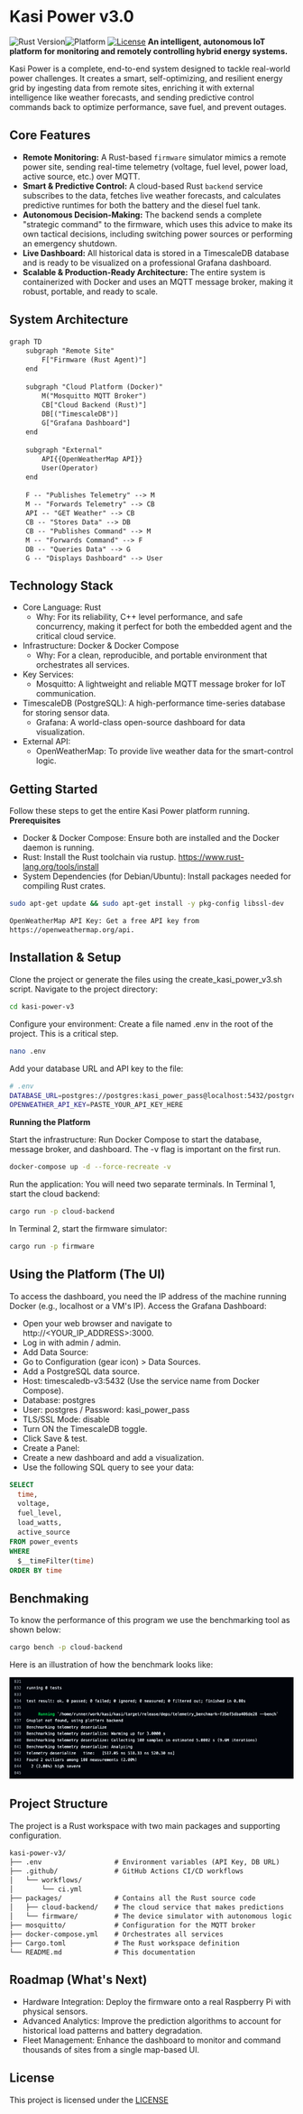 # Kasi Power v3.0

![Rust Version](https://img.shields.io/badge/rust-stable-orange.svg)![Platform](https://img.shields.io/badge/platform-docker-blue.svg)
[![License](https://img.shields.io/badge/license-MIT-green.svg)](https://github.com/Donemmanuelo/kasi/blob/main/LICENSE)
**An intelligent, autonomous IoT platform for monitoring and remotely controlling hybrid energy systems.**

Kasi Power is a complete, end-to-end system designed to tackle real-world power challenges. It creates a smart, self-optimizing, and resilient energy grid by ingesting data from remote sites, enriching it with external intelligence like weather forecasts, and sending predictive control commands back to optimize performance, save fuel, and prevent outages.

## Core Features

*   **Remote Monitoring:** A Rust-based `firmware` simulator mimics a remote power site, sending real-time telemetry (voltage, fuel level, power load, active source, etc.) over MQTT.
*   **Smart & Predictive Control:** A cloud-based Rust `backend` service subscribes to the data, fetches live weather forecasts, and calculates predictive runtimes for both the battery and the diesel fuel tank.
*   **Autonomous Decision-Making:** The backend sends a complete "strategic command" to the firmware, which uses this advice to make its own tactical decisions, including switching power sources or performing an emergency shutdown.
*   **Live Dashboard:** All historical data is stored in a TimescaleDB database and is ready to be visualized on a professional Grafana dashboard.
*   **Scalable & Production-Ready Architecture:** The entire system is containerized with Docker and uses an MQTT message broker, making it robust, portable, and ready to scale.

## System Architecture

```mermaid
graph TD
    subgraph "Remote Site"
        F["Firmware (Rust Agent)"]
    end

    subgraph "Cloud Platform (Docker)"
        M("Mosquitto MQTT Broker")
        CB["Cloud Backend (Rust)"]
        DB[("TimescaleDB")]
        G["Grafana Dashboard"]
    end

    subgraph "External"
        API{{OpenWeatherMap API}}
        User(Operator)
    end

    F -- "Publishes Telemetry" --> M
    M -- "Forwards Telemetry" --> CB
    API -- "GET Weather" --> CB
    CB -- "Stores Data" --> DB
    CB -- "Publishes Command" --> M
    M -- "Forwards Command" --> F
    DB -- "Queries Data" --> G
    G -- "Displays Dashboard" --> User
```

## Technology Stack
- Core Language: Rust
  - Why: For its reliability, C++ level performance, and safe concurrency, making it perfect for both the embedded agent and the critical cloud service.
- Infrastructure: Docker & Docker Compose
  - Why: For a clean, reproducible, and portable environment that orchestrates all services.
- Key Services:
  - Mosquitto: A lightweight and reliable MQTT message broker for IoT communication.
- TimescaleDB (PostgreSQL): A high-performance time-series database for storing sensor data.
  - Grafana: A world-class open-source dashboard for data visualization.
- External API:
  - OpenWeatherMap: To provide live weather data for the smart-control logic.
## Getting Started
Follow these steps to get the entire Kasi Power platform running.
**Prerequisites**
- Docker & Docker Compose: Ensure both are installed and the Docker daemon is running.
- Rust: Install the Rust toolchain via rustup. https://www.rust-lang.org/tools/install
- System Dependencies (for Debian/Ubuntu): Install packages needed for compiling Rust crates.
```bash
sudo apt-get update && sudo apt-get install -y pkg-config libssl-dev
```
```
OpenWeatherMap API Key: Get a free API key from https://openweathermap.org/api.
```

## Installation & Setup

Clone the project or generate the files using the create_kasi_power_v3.sh script.
Navigate to the project directory:
```bash
cd kasi-power-v3
```

Configure your environment: Create a file named .env in the root of the project. This is a critical step.
```bash
nano .env
```

Add your database URL and API key to the file:
```bash
# .env
DATABASE_URL=postgres://postgres:kasi_power_pass@localhost:5432/postgres
OPENWEATHER_API_KEY=PASTE_YOUR_API_KEY_HERE
```

**Running the Platform**

Start the infrastructure: Run Docker Compose to start the database, message broker, and dashboard. The -v flag is important on the first run.
```bash
docker-compose up -d --force-recreate -v
```

Run the application: You will need two separate terminals.
In Terminal 1, start the cloud backend:
```bash
cargo run -p cloud-backend
```

In Terminal 2, start the firmware simulator:
```bash
cargo run -p firmware
```

## Using the Platform (The UI)

To access the dashboard, you need the IP address of the machine running Docker (e.g., localhost or a VM's IP).
Access the Grafana Dashboard:
- Open your web browser and navigate to http://<YOUR_IP_ADDRESS>:3000.
- Log in with admin / admin.
- Add Data Source:
- Go to Configuration (gear icon) > Data Sources.
- Add a PostgreSQL data source.
- Host: timescaledb-v3:5432 (Use the service name from Docker Compose).
- Database: postgres
- User: postgres / Password: kasi_power_pass
- TLS/SSL Mode: disable
- Turn ON the TimescaleDB toggle.
- Click Save & test.
- Create a Panel:
- Create a new dashboard and add a visualization.
- Use the following SQL query to see your data:

```sql
SELECT
  time,
  voltage,
  fuel_level,
  load_watts,
  active_source
FROM power_events
WHERE
  $__timeFilter(time)
ORDER BY time
```
## Benchmaking
To know the performance of this program we use the benchmarking tool as shown below:
```bash
cargo bench -p cloud-backend
```
Here is an illustration of how the benchmark looks like:

![image](https://github.com/Donemmanuelo/kasi/blob/main/Screen%20Shot%202025-07-30%20at%2013.44.09.png)
## Project Structure

The project is a Rust workspace with two main packages and supporting configuration.
```
kasi-power-v3/
├── .env                  # Environment variables (API Key, DB URL)
├── .github/              # GitHub Actions CI/CD workflows
│   └── workflows/
│       └── ci.yml
├── packages/             # Contains all the Rust source code
│   ├── cloud-backend/    # The cloud service that makes predictions
│   └── firmware/         # The device simulator with autonomous logic
├── mosquitto/            # Configuration for the MQTT broker
├── docker-compose.yml    # Orchestrates all services
├── Cargo.toml            # The Rust workspace definition
└── README.md             # This documentation
```

## Roadmap (What's Next)

- Hardware Integration: Deploy the firmware onto a real Raspberry Pi with physical sensors.
- Advanced Analytics: Improve the prediction algorithms to account for historical load patterns and battery degradation.
- Fleet Management: Enhance the dashboard to monitor and command thousands of sites from a single map-based UI.

## License
This project is licensed under the [LICENSE](https://github.com/Donemmanuelo/kasi/blob/main/LICENSE)
